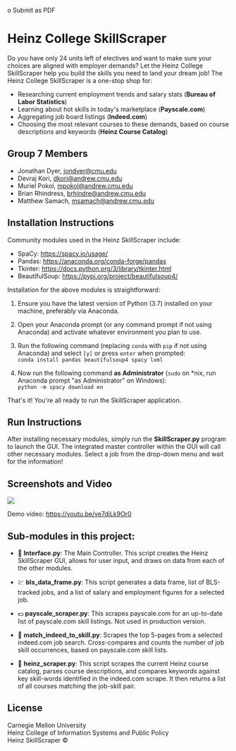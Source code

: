 



o   Submit as PDF


# Heinz College SkillScraper #
Do you have only 24 units left of electives and want to make sure your choices are aligned with employer demands? Let the Heinz College SkillScraper help you build the skills you need to land your dream job! The Heinz College SkillScraper is a one-stop shop for:
- Researching current employment trends and salary stats (**Bureau of Labor Statistics**)
- Learning about hot skills in today's marketplace (**Payscale.com**)
- Aggregating job board listings (**Indeed.com**)
- Choosing the most relevant courses to these demands, based on course descriptions and keywords (**Heinz Course Catalog**)

## Group 7 Members
- Jonathan Dyer, jondyer@cmu.edu
- Devraj Kori, dkori@andrew.cmu.edu
- Muriel Pokol, mpokol@andrew.cmu.edu
- Brian Rhindress, brhindre@andrew.cmu.edu
- Matthew Samach, msamach@andrew.cmu.edu

## Installation Instructions

Community modules used in the Heinz SkillScraper include:
- SpaCy: https://spacy.io/usage/
- Pandas: https://anaconda.org/conda-forge/pandas
- Tkinter: https://docs.python.org/3/library/tkinter.html
- BeautifulSoup: https://pypi.org/project/beautifulsoup4/


Installation for the above modules is straightforward:   
1. Ensure you have the latest version of Python (3.7) installed on your machine, preferably via Anaconda.

2. Open your Anaconda prompt (or any command prompt if not using Anaconda) and activate whatever environment you plan to use.  

3. Run the following command (replacing `conda` with `pip` if not using Anaconda) and select `[y]` or press `enter` when prompted:   
`conda install pandas beautifulsoup4 spacy lxml`  

4. Now run the following command **as Administrator** (`sudo` on \*nix, run Anaconda prompt "as Administrator" on Windows):  
`python -m spacy download en`

That's it! You're all ready to run the SkillScraper application.  


## Run Instructions

After installing necessary modules, simply run the **SkillScraper.py** program to launch the GUI.  The integrated master controller within the GUI will call other necessary modules.  Select a job from the drop-down menu and wait for the information!

## Screenshots and Video
![](https://github.com/dkori/Course-Job-Match/blob/master/Final/img/output_screenshot.png)

Demo video: https://youtu.be/ve7diLk9Or0

## Sub-modules in this project:

- :iphone: **Interface.py**: The Main Controller. This script creates the Heinz SkillScraper GUI, allows for user input, and draws on data from each of the other modules.

- :chart: **bls_data_frame.py**: This script generates a data frame, list of BLS-tracked jobs, and a list of salary and employment figures for a selected job.

- :dollar: **payscale_scraper.py**: This scrapes payscale.com for an up-to-date list of payscale.com skill listings. Not used in production version.

- :briefcase: **match_indeed_to_skill.py**: Scrapes the top 5-pages from a selected indeed.com job search. Cross-compares and counts the number of job skill occurrences, based on payscale.com skill lists.

- :school: **heinz_scraper.py**: This script scrapes the current Heinz course catalog, parses course descriptions, and compares keywords against key skill-words identified in the indeed.com scrape.  It then returns a list of all courses matching the job-skill pair.

## License
Carnegie Mellon University  
Heinz College of Information Systems and Public Policy  
Heinz SkillScraper ©
